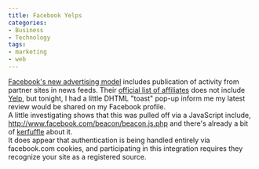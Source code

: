```yaml
---
title: Facebook Yelps
categories:
- Business
- Technology
tags:
- marketing
- web
---
```


[Facebook's new advertising model][1] includes publication of activity from partner sites in news feeds.  Their [official list of affiliates][2] does not include [Yelp][3], but tonight, I had a little DHTML "toast" pop-up inform me my latest review would be shared on my Facebook profile.  
A little investigating shows that this was pulled off via a JavaScript include, http://www.facebook.com/beacon/beacon.js.php and there's already a bit of [kerfuffle][4] about it.  
It does appear that authentication is being handled entirely via facebook.com cookies, and participating in this integration requires they recognize your site as a registered source.

   [1]: http://blog.facebook.com/blog.php?post=6972252130
   [2]: http://www.facebook.com/help.php?page=57
   [3]: http://gerwitz.yelp.com/
   [4]: http://alexander.kirk.at/2007/11/16/facebook-discloses-its-users-to-3rd-party-web-sites/

